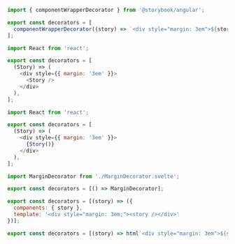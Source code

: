 ```js filename=".storybook/preview.js" renderer="angular" language="ts"
import { componentWrapperDecorator } from '@storybook/angular';

export const decorators = [
  componentWrapperDecorator((story) => `<div style="margin: 3em">${story}</div>`),
];
```
```js filename=".storybook/preview.js" renderer="react" language="js" tabTitle="story-compoent"
import React from 'react';

export const decorators = [
  (Story) => (
    <div style={{ margin: '3em' }}>
      <Story />
    </div>
  ),
];
```
```js filename=".storybook/preview.js" renderer="react" language="js" tabTitle="story-function"
import React from 'react';

export const decorators = [
  (Story) => (
    <div style={{ margin: '3em' }}>
      {Story()}
    </div>
  ),
];
```
```js filename=".storybook/preview.js" renderer="svelte" language="js"
import MarginDecorator from './MarginDecorator.svelte';

export const decorators = [() => MarginDecorator];
```
```js filename=".storybook/preview.js" renderer="vue" language="js"
export const decorators = [(story) => ({
  components: { story },
  template: '<div style="margin: 3em;"><story /></div>'
})];
```
```js filename=".storybook/preview.js" renderer="web-components" language="js"
export const decorators = [(story) => html`<div style="margin: 3em">${story()}</div>`],
```

